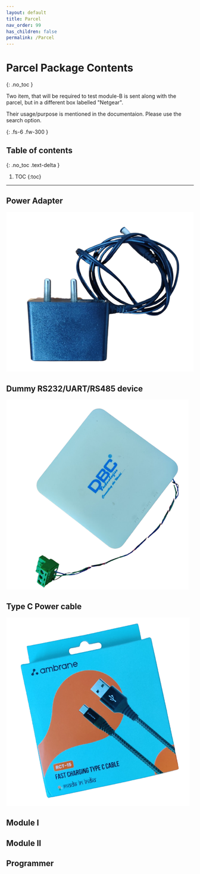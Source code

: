 ```yaml
---
layout: default
title: Parcel
nav_order: 99
has_children: false
permalink: /Parcel
---
```


# Parcel Package Contents
{: .no_toc }


Two item, that will be required to test module-B is sent along with the parcel, but in a different box labelled "Netgear".

Their usage/purpose is mentioned in the documentaion. Please use the search option.

{: .fs-6 .fw-300 }


## Table of contents
{: .no_toc .text-delta }

1. TOC
{:toc}

---

## Power Adapter

![Alt text](./assets/adapter12v.png?raw=true "Power Adapter")

## Dummy RS232/UART/RS485 device

![Alt text](./assets/ont.png?raw=true "Power Adapter")

## Type C Power cable

![Alt text](./assets/typec.png?raw=true "Power Adapter")

## Module I

## Module II

## Programmer